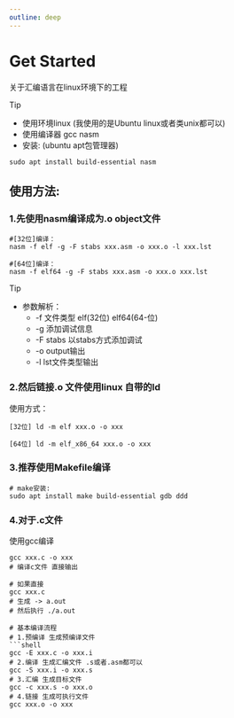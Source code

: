 ```yaml
---
outline: deep
---
```

# Get Started
关于汇编语言在linux环境下的工程

> [!TIP] 
> - 使用环境linux (我使用的是Ubuntu linux或者类unix都可以)
> - 使用编译器 gcc nasm
> - 安装: (ubuntu apt包管理器)  
```shell
sudo apt install build-essential nasm
```  
    

## 使用方法:  
### 1.先使用nasm编译成为.o object文件  
```shell
#[32位]编译：
nasm -f elf -g -F stabs xxx.asm -o xxx.o -l xxx.lst
```  
```shell
#[64位]编译：
nasm -f elf64 -g -F stabs xxx.asm -o xxx.o xxx.lst
```  
>[!TIP]    
> - 参数解析：  
>     - -f 文件类型 elf(32位) elf64(64-位)  
>     - -g 添加调试信息  
>     - -F stabs 以stabs方式添加调试  
>     - -o output输出  
>     - -l lst文件类型输出

### 2.然后链接.o 文件使用linux 自带的ld  

使用方式：   
```shell
[32位] ld -m elf xxx.o -o xxx
```  

```shell
[64位] ld -m elf_x86_64 xxx.o -o xxx
```

### 3.推荐使用Makefile编译
```shell
# make安装:
sudo apt install make build-essential gdb ddd
```

### 4.对于.c文件
使用gcc编译
```shell
gcc xxx.c -o xxx 
# 编译c文件 直接输出 

# 如果直接
gcc xxx.c
# 生成 -> a.out
# 然后执行 ./a.out

# 基本编译流程
# 1.预编译 生成预编译文件
```shell
gcc -E xxx.c -o xxx.i
# 2.编译 生成汇编文件 .s或者.asm都可以
gcc -S xxx.i -o xxx.s
# 3.汇编 生成目标文件
gcc -c xxx.s -o xxx.o
# 4.链接 生成可执行文件
gcc xxx.o -o xxx
```
